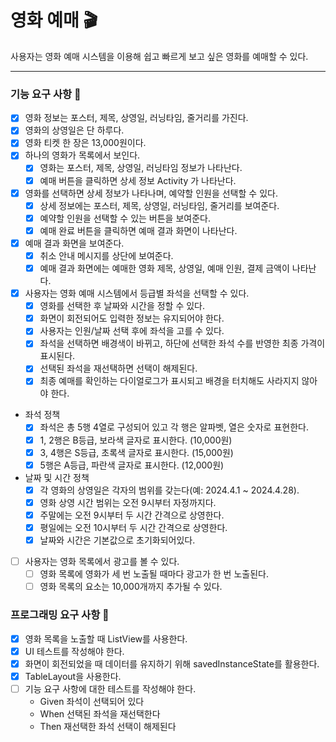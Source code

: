 # 영화 예매 🎬
사용자는 영화 예매 시스템을 이용해 쉽고 빠르게 보고 싶은 영화를 예매할 수 있다.

---

### 기능 요구 사항 🔨

- [x] 영화 정보는 포스터, 제목, 상영일, 러닝타임, 줄거리를 가진다.
- [x] 영화의 상영일은 단 하루다.
- [x] 영화 티켓 한 장은 13,000원이다.
- [x] 하나의 영화가 목록에서 보인다.
  - [x] 영화는 포스터, 제목, 상영일, 러닝타임 정보가 나타난다.
  - [x] 예매 버튼을 클릭하면 상세 정보 Activity 가 나타난다.
- [x] 영화를 선택하면 상세 정보가 나타나며, 예약할 인원을 선택할 수 있다.
  - [x] 상세 정보에는 포스터, 제목, 상영일, 러닝타임, 줄거리를 보여준다.
  - [x] 예약할 인원을 선택할 수 있는 버튼을 보여준다.
  - [x] 예매 완료 버튼을 클릭하면 예매 결과 화면이 나타난다.
- [x] 예매 결과 화면을 보여준다.
  - [x] 취소 안내 메시지를 상단에 보여준다.
  - [x] 예매 결과 화면에는 예매한 영화 제목, 상영일, 예매 인원, 결제 금액이 나타난다.

- [x] 사용자는 영화 예매 시스템에서 등급별 좌석을 선택할 수 있다.
    - [x] 영화를 선택한 후 날짜와 시간을 정할 수 있다.
    - [x] 화면이 회전되어도 입력한 정보는 유지되어야 한다.
    - [x] 사용자는 인원/날짜 선택 후에 좌석을 고를 수 있다.
    - [x] 좌석을 선택하면 배경색이 바뀌고, 하단에 선택한 좌석 수를 반영한 최종 가격이 표시된다.
    - [x] 선택된 좌석을 재선택하면 선택이 해제된다.
    - [x] 최종 예매를 확인하는 다이얼로그가 표시되고 배경을 터치해도 사라지지 않아야 한다.

- 좌석 정책
    - [x] 좌석은 총 5행 4열로 구성되어 있고 각 행은 알파벳, 열은 숫자로 표현한다.
    - [x] 1, 2행은 B등급, 보라색 글자로 표시한다. (10,000원)
    - [x] 3, 4행은 S등급, 초록색 글자로 표시한다. (15,000원)
    - [x] 5행은 A등급, 파란색 글자로 표시한다. (12,000원)

- 날짜 및 시간 정책
    - [x] 각 영화의 상영일은 각자의 범위를 갖는다(예: 2024.4.1 ~ 2024.4.28).
    - [x] 영화 상영 시간 범위는 오전 9시부터 자정까지다.
    - [x] 주말에는 오전 9시부터 두 시간 간격으로 상영한다.
    - [x] 평일에는 오전 10시부터 두 시간 간격으로 상영한다.
    - [x] 날짜와 시간은 기본값으로 초기화되어있다.

- [ ] 사용자는 영화 목록에서 광고를 볼 수 있다.
    - [ ] 영화 목록에 영화가 세 번 노출될 때마다 광고가 한 번 노출된다.
    - [ ] 영화 목록의 요소는 10,000개까지 추가될 수 있다.

### 프로그래밍 요구 사항 💭

- [x] 영화 목록을 노출할 때 ListView를 사용한다.
- [x] UI 테스트를 작성해야 한다.
- [x] 화면이 회전되었을 때 데이터를 유지하기 위해 savedInstanceState를 활용한다.
- [x] TableLayout을 사용한다.
- [ ]  기능 요구 사항에 대한 테스트를 작성해야 한다.
    - Given 좌석이 선택되어 있다
    - When 선택된 좌석을 재선택한다
    - Then 재선택한 좌석 선택이 해제된다
